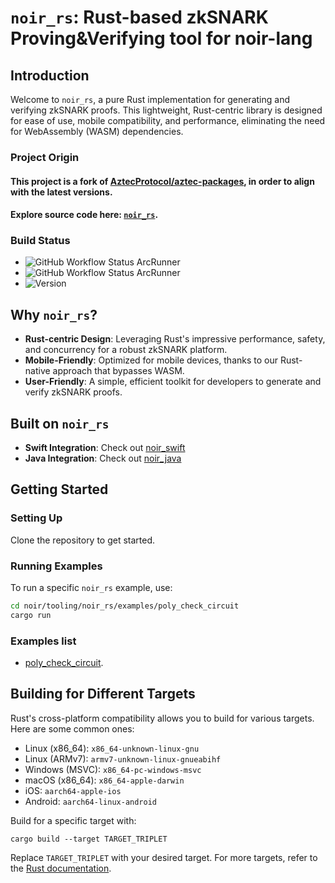 # `noir_rs`: Rust-based zkSNARK Proving&Verifying tool for noir-lang

## Introduction

Welcome to `noir_rs`, a pure Rust implementation for generating and verifying zkSNARK proofs. This lightweight, Rust-centric library is designed for ease of use, mobile compatibility, and performance, eliminating the need for WebAssembly (WASM) dependencies.

### Project Origin
#### This project is a fork of [AztecProtocol/aztec-packages](https://github.com/AztecProtocol/aztec-packages), in order to align with the latest versions.
#### Explore source code here: [`noir_rs`](noir/tooling/noir_rs/).

### Build Status
- ![GitHub Workflow Status ArcRunner](https://github.com/visoftsolutions/noir_rs/actions/workflows/build&test.yml/badge.svg)
- ![GitHub Workflow Status ArcRunner](https://github.com/visoftsolutions/noir_rs/actions/workflows/run-examples.yml/badge.svg)
- ![Version](https://img.shields.io/badge/version-0.16.7-darkviolet)

## Why `noir_rs`?

- **Rust-centric Design**: Leveraging Rust's impressive performance, safety, and concurrency for a robust zkSNARK platform.
- **Mobile-Friendly**: Optimized for mobile devices, thanks to our Rust-native approach that bypasses WASM.
- **User-Friendly**: A simple, efficient toolkit for developers to generate and verify zkSNARK proofs.

## Built on `noir_rs`

- **Swift Integration**: Check out [noir_swift](https://github.com/visoftsolutions/noir_swift)
- **Java Integration**: Check out [noir_java](https://github.com/visoftsolutions/noir_java)

## Getting Started

### Setting Up

Clone the repository to get started.

### Running Examples

To run a specific `noir_rs` example, use:

```sh
cd noir/tooling/noir_rs/examples/poly_check_circuit
cargo run
```

### Examples list
- [poly_check_circuit](noir/tooling/noir_rs/examples/poly_check_circuit).

## Building for Different Targets

Rust's cross-platform compatibility allows you to build for various targets. Here are some common ones:

- Linux (x86_64): `x86_64-unknown-linux-gnu`
- Linux (ARMv7): `armv7-unknown-linux-gnueabihf`
- Windows (MSVC): `x86_64-pc-windows-msvc`
- macOS (x86_64): `x86_64-apple-darwin`
- iOS: `aarch64-apple-ios`
- Android: `aarch64-linux-android`

Build for a specific target with:

```
cargo build --target TARGET_TRIPLET
```

Replace `TARGET_TRIPLET` with your desired target. For more targets, refer to the [Rust documentation](https://doc.rust-lang.org/beta/rustc/platform-support.html).